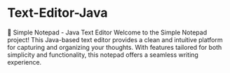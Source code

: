 # Text-Editor-Java
📝 Simple Notepad - Java Text Editor  Welcome to the Simple Notepad project! This Java-based text editor provides a clean and intuitive platform for capturing and organizing your thoughts. With features tailored for both simplicity and functionality, this notepad offers a seamless writing experience. 
